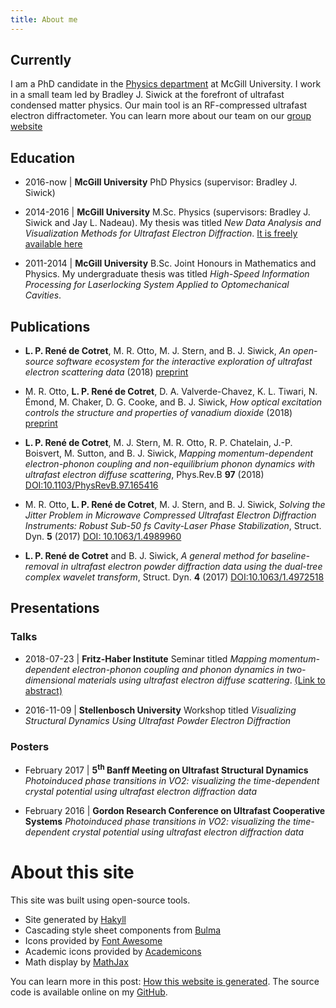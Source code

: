 ```yaml
---
title: About me
---
```


## Currently
I am a PhD candidate in the [Physics department](http://www.physics.mcgill.ca) at McGill University. I work in a 
small team led by Bradley J. Siwick at the forefront of ultrafast condensed matter physics. 
Our main tool is an RF-compressed ultrafast electron diffractometer. You can learn more
about our team on our [group website](http://www.physics.mcgill.ca/siwicklab/index.html)  

## Education

* 2016-now | __McGill University__ PhD Physics (supervisor: Bradley J. Siwick)

* 2014-2016 | __McGill University__ M.Sc. Physics (supervisors: Bradley J. Siwick and Jay L. Nadeau). My thesis was titled _New Data Analysis and Visualization Methods for Ultrafast Electron Diffraction_. [It is freely available here](http://digitool.library.mcgill.ca/thesisfile145488.pdf)

* 2011-2014 | __McGill University__ B.Sc. Joint Honours in Mathematics and Physics. My undergraduate thesis was titled _High-Speed Information Processing for Laserlocking System Applied to Optomechanical Cavities_.

## Publications

* __L. P. René de Cotret__, M. R. Otto, M. J. Stern, and B. J. Siwick, _An open-source software ecosystem for the interactive exploration of ultrafast electron scattering data_ (2018) [preprint](.\files\software_ecosystem_initial_submission.pdf)

* M. R. Otto, __L. P. René de Cotret__, D. A. Valverde-Chavez, K. L. Tiwari, N. Émond, M. Chaker, D. G. Cooke, and B. J. Siwick, _How optical excitation controls the structure and properties of vanadium dioxide_ (2018) [preprint](https://arxiv.org/abs/1805.01430)

* __L. P. René de Cotret__, M. J. Stern, M. R. Otto, R. P. Chatelain, J.-P. Boisvert, M. Sutton, and B. J. Siwick, _Mapping momentum-dependent electron-phonon coupling and non-equilibrium phonon dynamics with ultrafast electron diffuse scattering_, Phys.Rev.B __97__ (2018) [DOI:10.1103/PhysRevB.97.165416](https://link.aps.org/doi/10.1103/PhysRevB.97.165416)

* M. R. Otto, __L. P. René de Cotret__, M. J. Stern, and B. J. Siwick, _Solving the Jitter Problem in Microwave Compressed Ultrafast Electron Diffraction Instruments: Robust Sub-50 fs Cavity-Laser Phase Stabilization_, Struct. Dyn. __5__ (2017) [DOI: 10.1063/1.4989960](http://dx.doi.org/10.1063/1.4989960)

* __L. P. René de Cotret__ and B. J. Siwick, _A general method for baseline-removal in ultrafast electron powder diffraction data using the dual-tree complex wavelet transform_, Struct. Dyn. __4__ (2017) [DOI:10.1063/1.4972518](http://scitation.aip.org/content/aca/journal/sdy/4/4/10.1063/1.4972518)

## Presentations

### Talks

* 2018-07-23 | __Fritz-Haber Institute__ Seminar titled _Mapping momentum-dependent electron-phonon coupling and phonon dynamics in two-dimensional materials using  ultrafast electron diffuse scattering_. [(Link to abstract)](http://www.fhi-berlin.mpg.de/pc/SEMINAR-ABS/PCseminarabstr_180723.pdf)

* 2016-11-09 | __Stellenbosch University__ Workshop titled _Visualizing Structural Dynamics Using Ultrafast Powder Electron Diffraction_

### Posters

* February 2017 | __5<sup>th</sup> Banff Meeting on Ultrafast Structural Dynamics__ _Photoinduced phase transitions in VO2: visualizing the time-dependent crystal potential using ultrafast electron diffraction data_

* February 2016 | __Gordon Research Conference on Ultrafast Cooperative Systems__ _Photoinduced phase transitions in VO2: visualizing the time-dependent crystal potential using ultrafast electron diffraction data_

# About this site <a name="about-this-site"></a>

This site was built using open-source tools.

* Site generated by [Hakyll]("http://jaspervdj.be/hakyll)
* Cascading style sheet components from [Bulma](https://bulma.io)
* Icons provided by [Font Awesome](https://fontawesome.com/)
* Academic icons provided by [Academicons](http://jpswalsh.github.io/academicons/)
* Math display by [MathJax](https://www.mathjax.org/)

You can learn more in this post: [How this website is generated](/posts/making-this-website.html). The source code is available online on my [GitHub](https://github.com/LaurentRDC/personal-website).